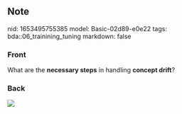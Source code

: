 ## Note
nid: 1653495755385
model: Basic-02d89-e0e22
tags: bda::06_trainining_tuning
markdown: false

### Front
What are the <b>necessary steps</b> in handling <b>concept
drift</b>?

### Back
<img src="paste-50fc35e786072698048ecac85af2f6ba852f24a1.jpg">
